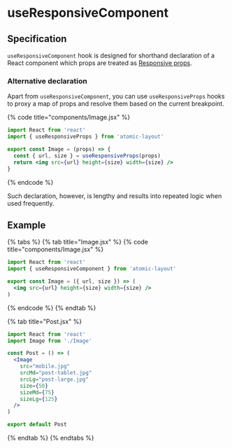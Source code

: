 # useResponsiveComponent

## Specification

`useResponsiveComponent` hook is designed for shorthand declaration of a React component which props are treated as [Responsive props](../../fundamentals/responsive-props.md).

### Alternative declaration

Apart from `useResponsiveComponent`, you can use `useResponsiveProps` hooks to proxy a map of props and resolve them based on the current breakpoint.

{% code title="components/Image.jsx" %}
```jsx
import React from 'react'
import { useResponsiveProps } from 'atomic-layout'

export const Image = (props) => {
  const { url, size } = useResponsiveProps(props)
  return <img src={url} height={size} width={size} />
}
```
{% endcode %}

Such declaration, however, is lengthy and results into repeated logic when used frequently.

## Example

{% tabs %}
{% tab title="Image.jsx" %}
{% code title="components/Image.jsx" %}
```jsx
import React from 'react'
import { useResponsiveComponent } from 'atomic-layout'

export const Image = ({ url, size }) => (
  <img src={url} height={size} width={size} />
)
```
{% endcode %}
{% endtab %}

{% tab title="Post.jsx" %}
```jsx
import React from 'react'
import Image from './Image'

const Post = () => (
  <Image
    src="mobile.jpg"
    srcMd="post-tablet.jpg"
    srcLg="post-large.jpg"
    size={50}
    sizeMd={75}
    sizeLg={125}
  />
)

export default Post
```
{% endtab %}
{% endtabs %}



